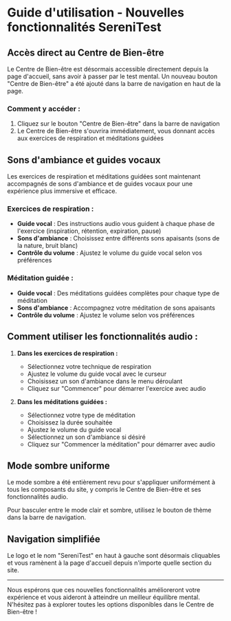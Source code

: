 # Guide d'utilisation - Nouvelles fonctionnalités SereniTest

## Accès direct au Centre de Bien-être

Le Centre de Bien-être est désormais accessible directement depuis la page d'accueil, sans avoir à passer par le test mental. Un nouveau bouton "Centre de Bien-être" a été ajouté dans la barre de navigation en haut de la page.

### Comment y accéder :
1. Cliquez sur le bouton "Centre de Bien-être" dans la barre de navigation
2. Le Centre de Bien-être s'ouvrira immédiatement, vous donnant accès aux exercices de respiration et méditations guidées

## Sons d'ambiance et guides vocaux

Les exercices de respiration et méditations guidées sont maintenant accompagnés de sons d'ambiance et de guides vocaux pour une expérience plus immersive et efficace.

### Exercices de respiration :
- **Guide vocal** : Des instructions audio vous guident à chaque phase de l'exercice (inspiration, rétention, expiration, pause)
- **Sons d'ambiance** : Choisissez entre différents sons apaisants (sons de la nature, bruit blanc)
- **Contrôle du volume** : Ajustez le volume du guide vocal selon vos préférences

### Méditation guidée :
- **Guide vocal** : Des méditations guidées complètes pour chaque type de méditation
- **Sons d'ambiance** : Accompagnez votre méditation de sons apaisants
- **Contrôle du volume** : Ajustez le volume selon vos préférences

## Comment utiliser les fonctionnalités audio :

1. **Dans les exercices de respiration :**
   - Sélectionnez votre technique de respiration
   - Ajustez le volume du guide vocal avec le curseur
   - Choisissez un son d'ambiance dans le menu déroulant
   - Cliquez sur "Commencer" pour démarrer l'exercice avec audio

2. **Dans les méditations guidées :**
   - Sélectionnez votre type de méditation
   - Choisissez la durée souhaitée
   - Ajustez le volume du guide vocal
   - Sélectionnez un son d'ambiance si désiré
   - Cliquez sur "Commencer la méditation" pour démarrer avec audio

## Mode sombre uniforme

Le mode sombre a été entièrement revu pour s'appliquer uniformément à tous les composants du site, y compris le Centre de Bien-être et ses fonctionnalités audio.

Pour basculer entre le mode clair et sombre, utilisez le bouton de thème dans la barre de navigation.

## Navigation simplifiée

Le logo et le nom "SereniTest" en haut à gauche sont désormais cliquables et vous ramènent à la page d'accueil depuis n'importe quelle section du site.

---

Nous espérons que ces nouvelles fonctionnalités amélioreront votre expérience et vous aideront à atteindre un meilleur équilibre mental. N'hésitez pas à explorer toutes les options disponibles dans le Centre de Bien-être !
